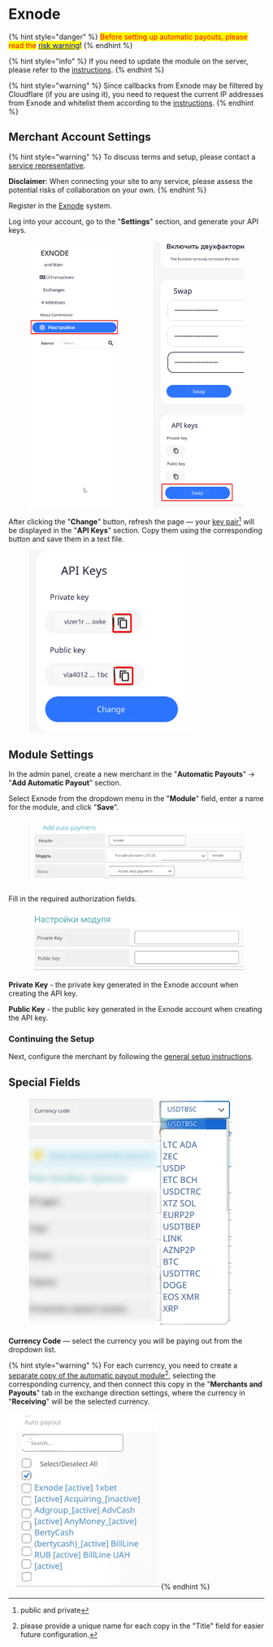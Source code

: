 # Exnode

{% hint style="danger" %}
<mark style="color:red;">Before setting up automatic payouts, please read the</mark> [<mark style="color:blue;">risk warning</mark>](https://premium.gitbook.io/main/osnovnye-nastroiki/merchanty-i-avtovyplaty/avtovyplaty/preduprezhdenie-o-riskakh)<mark style="color:blue;">!</mark>
{% endhint %}

{% hint style="info" %}
If you need to update the module on the server, please refer to the [instructions](https://premium.gitbook.io/main/osnovnye-nastroiki/faq/obnovlenie-failov-skripta-na-servere/kak-obnovit-faily-na-servere#moduli-merchantov-i-avtovyplat).
{% endhint %}

{% hint style="warning" %}
Since callbacks from Exnode may be filtered by Cloudflare (if you are using it), you need to request the current IP addresses from Exnode and whitelist them according to the [instructions](https://premium.gitbook.io/main/osnovnye-nastroiki/faq/dobavlenie-ip-adresov-v-whitelist-v-cloudflare).
{% endhint %}

## Merchant Account Settings

{% hint style="warning" %}
To discuss terms and setup, please contact a [service representative](https://t.me/exnode_crypto).

**Disclaimer**: When connecting your site to any service, please assess the potential risks of collaboration on your own.
{% endhint %}

Register in the [Exnode](https://pay.exnode.ru/) system.

Log into your account, go to the "**Settings**" section, and generate your API keys.

<figure><img src="../../../.gitbook/assets/image (1373)_eng.png" alt="" width="563"><figcaption></figcaption></figure>

After clicking the "**Change**" button, refresh the page — your [key pair](#user-content-fn-1)[^1] will be displayed in the "**API Keys**" section. Copy them using the corresponding button and save them in a text file.

<figure><img src="../../../.gitbook/assets/image (1374)_eng.png" alt="" width="319"><figcaption></figcaption></figure>

## **Module Settings**

In the admin panel, create a new merchant in the "**Automatic Payouts**" -> "**Add Automatic Payout**" section.

Select Exnode from the dropdown menu in the "**Module**" field, enter a name for the module, and click "**Save**".

<figure><img src="../../../.gitbook/assets/image (1375)_eng.png" alt=""><figcaption></figcaption></figure>

Fill in the required authorization fields.

<figure><img src="../../../.gitbook/assets/image (1376)_eng.png" alt=""><figcaption></figcaption></figure>

**Private Key** - the private key generated in the Exnode account when creating the API key.

**Public Key** - the public key generated in the Exnode account when creating the API key.

### Continuing the Setup

Next, configure the merchant by following the [general setup instructions](https://premium.gitbook.io/rukovodstvo-polzovatelya/osnovnye-nastroiki/merchanty-i-avtovyplaty/avtovyplaty/obshie-nastroiki-merchantov-avtovyplat).

## Special Fields

<figure><img src="../../../.gitbook/assets/image (1379)_eng.png" alt=""><figcaption></figcaption></figure>

**Currency Code** — select the currency you will be paying out from the dropdown list.

{% hint style="warning" %}
For each currency, you need to create a [separate copy of the automatic payout module](#user-content-fn-2)[^2], selecting the corresponding currency, and then connect this copy in the "**Merchants and Payouts**" tab in the exchange direction settings, where the currency in "**Receiving**" will be the selected currency.

![](<../../../.gitbook/assets/image (1380)_eng.png>)
{% endhint %}

[^1]: public and private

[^2]: please provide a unique name for each copy in the "Title" field for easier future configuration.